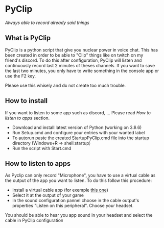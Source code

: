 ﻿# PyClip
_Always able to record already said things_

## What is PyClip
PyClip is a python script that give you nuclear power in voice chat. This has been created in order to be able to "Clip" things like on twitch on my friend's discord. 
To do this after configuration, PyClip will listen and continuously record last 2 minutes of theses channels. If you want to save the last two minutes, you only have to write something in the console app or use the F2 key.

Please use this whisely and do not create too much trouble.
## How to install
If you want to listen to some app such as discord, ... Please read _How to listen to apps_ section.

- Download and install latest version of Python (working on 3.9.6)
- Run Setup.cmd and configure your entries with your wanted label
- To autorun paste the created StartupPyClip.cmd file into the startup directory (Windows+R => shell:startup)
- Run the script with Start.cmd

## How to listen to apps

As Pyclip can only record "Microphone", you have to use a virtual cable as the output of the app you want to listen.
To do this follow this procedure:
- Install a virtual cable app (for exemple [this one](https://vb-audio.com/Cable/index.htm))
- Select it at the output of your game
- In the sound configuration pannel choose in the cable output's properties "Listen on this peripheral". Choose your headset.

You should be able to hear you app sound in your headset and select the cable in PyClip configuration



